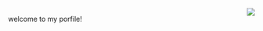 <img align= "right" width= "auto" src= "https://github-readme-stats.vercel.app/api/top-langs/?username=zheshigewenti&hide_progress=false"/>




   welcome to my porfile!
